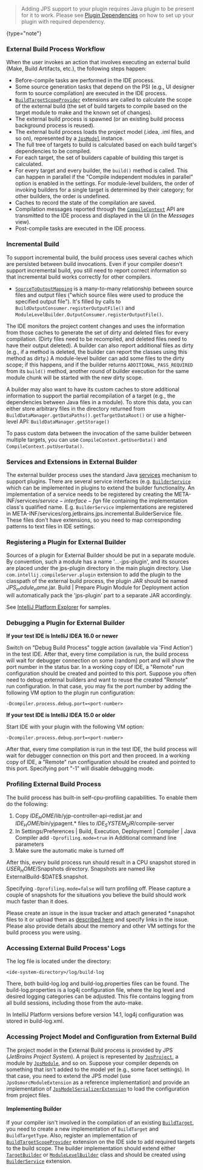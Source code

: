 [//]: # (title: External Builder API and Plugins)

<!-- Copyright 2000-2022 JetBrains s.r.o. and other contributors. Use of this source code is governed by the Apache 2.0 license that can be found in the LICENSE file. -->

> Adding JPS support to your plugin requires Java plugin to be present for it to work.
> Please see [Plugin Dependencies](plugin_dependencies.md) on how to set up your plugin with required dependency.
>
{type="note"}

### External Build Process Workflow

When the user invokes an action that involves executing an external build (Make, Build Artifacts, etc.), the following steps happen:

* Before-compile tasks are performed in the IDE process.
* Some source generation tasks that depend on the PSI (e.g., UI designer form to source compilation) are executed in the IDE process.
* [`BuildTargetScopeProvider`](upsource:///java/compiler/impl/src/com/intellij/compiler/impl/BuildTargetScopeProvider.java) extensions are called to calculate the scope of the external build (the set of build targets to compile based on the target module to make and the known set of changes).
* The external build process is spawned (or an existing build process background process is reused).
* The external build process loads the project model (<path>.idea</path>, <path>.iml</path> files, and so on), represented by a [`JpsModel`](upsource:///jps/model-api/src/org/jetbrains/jps/model/JpsModel.java) instance.
* The full tree of targets to build is calculated based on each build target's dependencies to be compiled.
* For each target, the set of builders capable of building this target is calculated.
* For every target and every builder, the `build()` method is called.
  This can happen in parallel if the "Compile independent modules in parallel" option is enabled in the settings.
  For module-level builders, the order of invoking builders for a single target is determined by their category; for other builders, the order is undefined.
* Caches to record the state of the compilation are saved.
* Compilation messages reported through the [`CompileContext`](upsource:///jps/jps-builders/src/org/jetbrains/jps/incremental/CompileContext.java) API are transmitted to the IDE process and displayed in the UI (in the *Messages* view).
* Post-compile tasks are executed in the IDE process.

### Incremental Build

To support incremental build, the build process uses several caches which are persisted between build invocations.
Even if your compiler doesn't support incremental build, you still need to report correct information so that incremental build works correctly for other compilers.

* [`SourceToOutputMapping`](upsource:///jps/jps-builders/src/org/jetbrains/jps/builders/storage/SourceToOutputMapping.java) is a many-to-many relationship between source files and output files ("which source files were used to produce the specified output file").
  It's filled by calls to `BuildOutputConsumer.registerOutputFile()` and `ModuleLevelBuilder.OutputConsumer.registerOutputFile()`.

The IDE monitors the project content changes and uses the information from those caches to generate the set of dirty and deleted files for every compilation. (Dirty files need to be recompiled, and deleted files need to have their output deleted).
A builder can also report additional files as dirty (e.g., if a method is deleted, the builder can report the classes using this method as dirty.) A module-level builder can add some files to the dirty scope; if this happens, and if the builder returns `ADDITIONAL_PASS_REQUIRED` from its `build()` method, another round of builder execution for the same module chunk will be started with the new dirty scope.

A builder may also want to have its custom caches to store additional information to support the partial recompilation of a target (e.g., the dependencies between Java files in a module).
To store this data, you can either store arbitrary files in the directory returned from `BuildDataManager.getDataPaths().getTargetDataRoot()` or use a higher-level API: `BuildDataManager.getStorage()`

To pass custom data between the invocation of the same builder between multiple targets, you can use `CompileContext.getUserData()` and `CompileContext.putUserData()`.

### Services and Extensions in External Builder

The external builder process uses the standard Java [services](https://docs.oracle.com/javase/8/docs/api/java/util/ServiceLoader.html) mechanism to support plugins.
There are several service interfaces (e.g. [`BuilderService`](upsource:///jps/jps-builders/src/org/jetbrains/jps/incremental/BuilderService.java) which can be implemented in plugins to extend the builder functionality.
An implementation of a service needs to be registered by creating the <path>META-INF/services/$service-interface-fqn$</path> file containing the implementation class's qualified name.
E.g. `BuilderService` implementations are registered in <path>META-INF/services/org.jetbrains.jps.incremental.BuilderService</path> file.
These files don't have extensions, so you need to map corresponding patterns to text files in IDE settings.

### Registering a Plugin for External Builder

Sources of a plugin for External Builder should be put in a separate module.
By convention, such a module has a name '...-jps-plugin', and its sources are placed under the <path>jps-plugin</path> directory in the main plugin directory.
Use `com.intellij.compileServer.plugin` extension to add the plugin to the classpath of the external build process, the plugin JAR should be named <path>$JPS_module_name$.jar</path>. <menupath>Build | Prepare Plugin Module for Deployment</menupath> action will automatically pack the 'jps-plugin' part to a separate JAR accordingly.

See [IntelliJ Platform Explorer](https://jb.gg/ipe?extensions=com.intellij.compileServer.plugin) for samples.

### Debugging a Plugin for External Builder

**If your test IDE is IntelliJ IDEA 16.0 or newer**

Switch on "Debug Build Process" toggle action (available via 'Find Action') in the test IDE.
After that, every time compilation is run, the build process will wait for debugger connection on some (random) port and will show the port number in the status bar.
In a working copy of IDE, a "Remote" run configuration should be created and pointed to this port.
Suppose you often need to debug external builders and want to reuse the created "Remote" run configuration.
In that case, you may fix the port number by adding the following VM option to the plugin run configuration:

```
-Dcompiler.process.debug.port=<port-number>
```

**If your test IDE is IntelliJ IDEA 15.0 or older**

Start IDE with your plugin with the following VM option:

```
-Dcompiler.process.debug.port=<port-number>
```

After that, every time compilation is run in the test IDE, the build process will wait for debugger connection on this port and then proceed.  In a working copy of IDE, a "Remote" run configuration should be created and pointed to this port.
Specifying port "-1" will disable debugging mode.

### Profiling External Build Process

The build process has built-in self-cpu-profiling capabilities.
To enable them do the following:

1. Copy <path>$IDE_HOME$/lib/yjp-controller-api-redist.jar</path> and <path>$IDE_HOME$/bin/yjpagent.*</path> files to <path>$IDE_SYSTEM_DIR$/compile-server</path>
2. In <menupath>Settings/Preferences | Build, Execution, Deployment | Compiler | Java Compiler</menupath> add `-Dprofiling.mode=true` in <control>Additional command line parameters</control>
3. Make sure the automatic make is turned off

After this, every build process run should result in a CPU snapshot stored in <path>$USER_HOME$/Snapshots</path> directory.
Snapshots are named like <path>ExternalBuild\-\$DATE$.snapshot</path>.

Specifying `-Dprofiling.mode=false` will turn profiling off.
Please capture a couple of snapshots for the situations you believe the build should work much faster than it does.

Please create an issue in the issue tracker and attach generated <path>*.snapshot</path> files to it or upload them as [described here](https://intellij-support.jetbrains.com/hc/en-us/articles/206869619) and specify links in the issue.
Please also provide details about the memory and other VM settings for the build process you were using.

### Accessing External Build Process' Logs

The log file is located under the directory:

```
<ide-system-directory>/log/build-log
```

There, both <path>build-log.log</path> and <path>build-log.properties</path> files can be found.
The <path>build-log.properties</path> is a log4j configuration file, where the log level and desired logging categories can be adjusted.
This file contains logging from all build sessions, including those from the auto-make.

In IntelliJ Platform versions before version 14.1, log4j configuration was stored in <path>build-log.xml</path>.

### Accessing Project Model and Configuration from External Build

The project model in the External Build process is provided by JPS (*JetBrains Project System*).
A project is represented by [`JpsProject`](upsource:///jps/model-api/src/org/jetbrains/jps/model/JpsProject.java), a module by [`JpsModule`](upsource:///jps/model-api/src/org/jetbrains/jps/model/JpsProject.java), and so on.
Suppose your compiler depends on something that isn't added to the model yet (e.g., some facet settings).
In that case, you need to extend the JPS model (use `JpsOsmorcModuleExtension` as a reference implementation) and provide an implementation of [`JpsModelSerializerExtension`](upsource:///jps/model-serialization/src/org/jetbrains/jps/model/serialization/JpsModelSerializerExtension.java) to load the configuration from project files.

#### Implementing Builder

If your compiler isn't involved in the compilation of an existing [`BuildTarget`](upsource:///jps/jps-builders/src/org/jetbrains/jps/builders/BuildTarget.java), you need to create a new implementation of `BuildTarget` and `BuildTargetType`.
Also, register an implementation of [`BuildTargetScopeProvider`](upsource:///java/compiler/impl/src/com/intellij/compiler/impl/BuildTargetScopeProvider.java) extension on the IDE side to add required targets to the build scope.
The builder implementation should extend either [`TargetBuilder`](upsource:///jps/jps-builders/src/org/jetbrains/jps/incremental/TargetBuilder.java) or [`ModuleLevelBuilder`](upsource:///jps/jps-builders/src/org/jetbrains/jps/incremental/ModuleLevelBuilder.java) class and should be created using [`BuilderService`](upsource:///jps/jps-builders/src/org/jetbrains/jps/incremental/BuilderService.java) extension.
